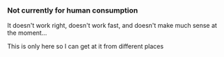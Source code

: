 ### Not currently for human consumption

It doesn't work right, doesn't work fast, and doesn't make much sense at the moment...

This is only here so I can get at it from different places